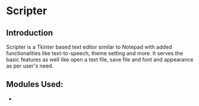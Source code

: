 # Scripter
## Introduction
Scripter is a Tkinter based text editor similar to Notepad with added functionalities like text-to-speech, 
theme setting and more. It serves the basic features as well like open a text file, save file
and font and appearance as per user's need.
## Modules Used:
* 
